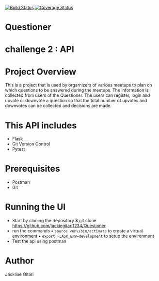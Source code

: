 [![Build Status](https://travis-ci.org/jackiegitari1234/Questioner.svg?branch=develop)](https://travis-ci.org/jackiegitari1234/Questioner) [![Coverage Status](https://coveralls.io/repos/github/jackiegitari1234/Questioner/badge.svg)](https://coveralls.io/github/jackiegitari1234/Questioner)
# Questioner 

# challenge 2 : API

# Project Overview
This is a project that is used by orgarnizers of various meetups to plan on which questions to be answered during the meetups. The information is collected from users of the Questioner. The users can register, login and upvote or downvote a question so that the total number of upvotes and downvotes can be collected and decisions are made.

# This API includes
- Flask
- Git Version Control
- Pytest


# Prerequisites
- Postman
- Git


# Running the UI
- Start by cloning the Repository $ git clone https://github.com/jackiegitari1234/Questioner
- run the commands
    • `source venv/bin/activate` to create a virtual environment
    • `export FLASK_ENV=development` to setup the environment
- Test the api using postman


# Author
Jackline Gitari
